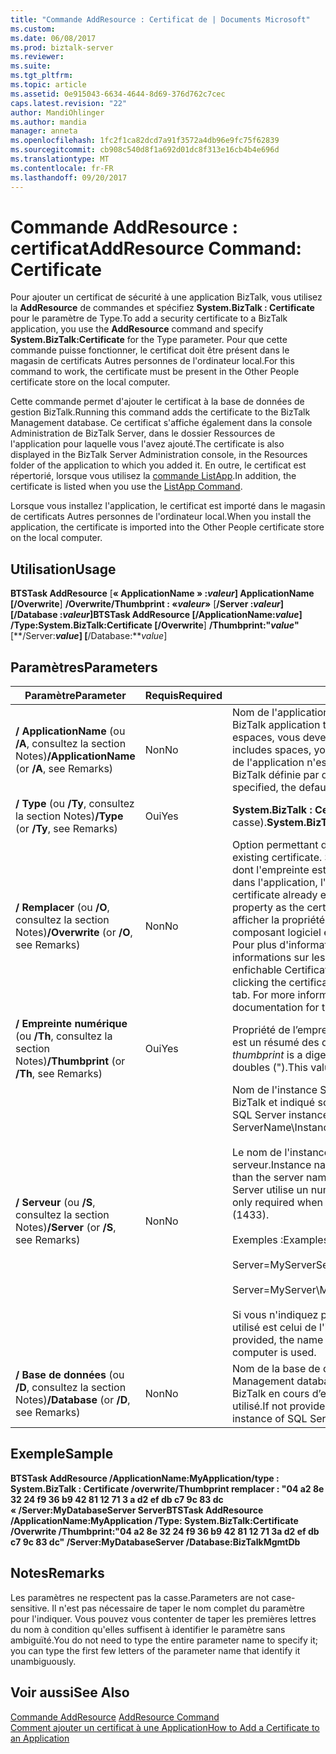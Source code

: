 ```yaml
---
title: "Commande AddResource : Certificat de | Documents Microsoft"
ms.custom: 
ms.date: 06/08/2017
ms.prod: biztalk-server
ms.reviewer: 
ms.suite: 
ms.tgt_pltfrm: 
ms.topic: article
ms.assetid: 0e915043-6634-4644-8d69-376d762c7cec
caps.latest.revision: "22"
author: MandiOhlinger
ms.author: mandia
manager: anneta
ms.openlocfilehash: 1fc2f1ca82dcd7a91f3572a4db96e9fc75f62839
ms.sourcegitcommit: cb908c540d8f1a692d01dc8f313e16cb4b4e696d
ms.translationtype: MT
ms.contentlocale: fr-FR
ms.lasthandoff: 09/20/2017
---
```

# <a name="addresource-command-certificate"></a><span data-ttu-id="95eb1-102">Commande AddResource : certificat</span><span class="sxs-lookup"><span data-stu-id="95eb1-102">AddResource Command: Certificate</span></span>
<span data-ttu-id="95eb1-103">Pour ajouter un certificat de sécurité à une application BizTalk, vous utilisez la **AddResource** de commandes et spécifiez **System.BizTalk : Certificate** pour le paramètre de Type.</span><span class="sxs-lookup"><span data-stu-id="95eb1-103">To add a security certificate to a BizTalk application, you use the **AddResource** command and specify **System.BizTalk:Certificate** for the Type parameter.</span></span> <span data-ttu-id="95eb1-104">Pour que cette commande puisse fonctionner, le certificat doit être présent dans le magasin de certificats Autres personnes de l'ordinateur local.</span><span class="sxs-lookup"><span data-stu-id="95eb1-104">For this command to work, the certificate must be present in the Other People certificate store on the local computer.</span></span>  
  
 <span data-ttu-id="95eb1-105">Cette commande permet d'ajouter le certificat à la base de données de gestion BizTalk.</span><span class="sxs-lookup"><span data-stu-id="95eb1-105">Running this command adds the certificate to the BizTalk Management database.</span></span> <span data-ttu-id="95eb1-106">Ce certificat s'affiche également dans la console Administration de BizTalk Server, dans le dossier Ressources de l'application pour laquelle vous l'avez ajouté.</span><span class="sxs-lookup"><span data-stu-id="95eb1-106">The certificate is also displayed in the BizTalk Server Administration console, in the Resources folder of the application to which you added it.</span></span> <span data-ttu-id="95eb1-107">En outre, le certificat est répertorié, lorsque vous utilisez la [commande ListApp](../core/listapp-command.md).</span><span class="sxs-lookup"><span data-stu-id="95eb1-107">In addition, the certificate is listed when you use the [ListApp Command](../core/listapp-command.md).</span></span>  
  
 <span data-ttu-id="95eb1-108">Lorsque vous installez l'application, le certificat est importé dans le magasin de certificats Autres personnes de l'ordinateur local.</span><span class="sxs-lookup"><span data-stu-id="95eb1-108">When you install the application, the certificate is imported into the Other People certificate store on the local computer.</span></span>  
  
## <a name="usage"></a><span data-ttu-id="95eb1-109">Utilisation</span><span class="sxs-lookup"><span data-stu-id="95eb1-109">Usage</span></span>  
 <span data-ttu-id="95eb1-110">**BTSTask AddResource** [**« ApplicationName » :***valeur*] **ApplicationName** [**/Overwrite**] **/Overwrite/Thumbprint : «***valeur***»** [**/Server :***valeur*] [**/Database :***valeur*]</span><span class="sxs-lookup"><span data-stu-id="95eb1-110">**BTSTask AddResource** [**/ApplicationName:***value*] **/Type:System.BizTalk:Certificate** [**/Overwrite**] **/Thumbprint:"***value***"** [**/Server:***value*] [**/Database:***value*]</span></span>  
  
## <a name="parameters"></a><span data-ttu-id="95eb1-111">Paramètres</span><span class="sxs-lookup"><span data-stu-id="95eb1-111">Parameters</span></span>  
  
|<span data-ttu-id="95eb1-112">Paramètre</span><span class="sxs-lookup"><span data-stu-id="95eb1-112">Parameter</span></span>|<span data-ttu-id="95eb1-113">Requis</span><span class="sxs-lookup"><span data-stu-id="95eb1-113">Required</span></span>|<span data-ttu-id="95eb1-114">Valeur</span><span class="sxs-lookup"><span data-stu-id="95eb1-114">Value</span></span>|  
|---------------|--------------|-----------|  
|<span data-ttu-id="95eb1-115">**/ ApplicationName** (ou **/A**, consultez la section Notes)</span><span class="sxs-lookup"><span data-stu-id="95eb1-115">**/ApplicationName** (or **/A**, see Remarks)</span></span>|<span data-ttu-id="95eb1-116">Non</span><span class="sxs-lookup"><span data-stu-id="95eb1-116">No</span></span>|<span data-ttu-id="95eb1-117">Nom de l'application BizTalk pour laquelle ajouter le certificat.</span><span class="sxs-lookup"><span data-stu-id="95eb1-117">Name of the BizTalk application to which to add the certificate.</span></span> <span data-ttu-id="95eb1-118">Si le nom comprend des espaces, vous devez le placer entre guillemets doubles («).</span><span class="sxs-lookup"><span data-stu-id="95eb1-118">If the name includes spaces, you must enclose it in double quotation marks (").</span></span> <span data-ttu-id="95eb1-119">Si le nom de l'application n'est pas spécifié, l'application utilisée est l'application BizTalk définie par défaut pour le groupe.</span><span class="sxs-lookup"><span data-stu-id="95eb1-119">If the application name is not specified, the default BizTalk application for the group is used.</span></span>|  
|<span data-ttu-id="95eb1-120">**/ Type** (ou **/Ty**, consultez la section Notes)</span><span class="sxs-lookup"><span data-stu-id="95eb1-120">**/Type** (or **/Ty**, see Remarks)</span></span>|<span data-ttu-id="95eb1-121">Oui</span><span class="sxs-lookup"><span data-stu-id="95eb1-121">Yes</span></span>|<span data-ttu-id="95eb1-122">**System.BizTalk : Certificate** (cette valeur ne respecte pas la casse).</span><span class="sxs-lookup"><span data-stu-id="95eb1-122">**System.BizTalk:Certificate** (This value is not case-sensitive.)</span></span>|  
|<span data-ttu-id="95eb1-123">**/ Remplacer** (ou **/O**, consultez la section Notes)</span><span class="sxs-lookup"><span data-stu-id="95eb1-123">**/Overwrite** (or **/O**, see Remarks)</span></span>|<span data-ttu-id="95eb1-124">Non</span><span class="sxs-lookup"><span data-stu-id="95eb1-124">No</span></span>|<span data-ttu-id="95eb1-125">Option permettant de mettre à jour un certificat existant.</span><span class="sxs-lookup"><span data-stu-id="95eb1-125">Option to update an existing certificate.</span></span> <span data-ttu-id="95eb1-126">Si cette option n'est pas spécifiée et qu'un certificat, dont l'empreinte est la même que celle du certificat à ajouter, existe déjà dans l'application, l'opération d'ajout échoue.</span><span class="sxs-lookup"><span data-stu-id="95eb1-126">If not specified, and a certificate already exists in the application that has the same Thumbprint property as the certificate being added, the Add operation fails.</span></span> <span data-ttu-id="95eb1-127">Vous pouvez afficher la propriété Empreinte en double-cliquant sur le certificat dans le composant logiciel enfichable Certificats et en cliquant sur l'onglet Détails. Pour plus d'informations, consultez la rubrique relative à l'affichage des informations sur les certificats dans la documentation du composant logiciel enfichable Certificats.</span><span class="sxs-lookup"><span data-stu-id="95eb1-127">You can view the Thumbprint property by double-clicking the certificate in the Certificates snap-in and clicking the Details tab. For more information, see "Viewing certificate information" in the documentation for the Certificates snap-in.</span></span>|  
|<span data-ttu-id="95eb1-128">**/ Empreinte numérique** (ou **/Th**, consultez la section Notes)</span><span class="sxs-lookup"><span data-stu-id="95eb1-128">**/Thumbprint** (or **/Th**, see Remarks)</span></span>|<span data-ttu-id="95eb1-129">Oui</span><span class="sxs-lookup"><span data-stu-id="95eb1-129">Yes</span></span>|<span data-ttu-id="95eb1-130">Propriété de l’empreinte numérique du certificat (une *l’empreinte numérique* est un résumé des données).</span><span class="sxs-lookup"><span data-stu-id="95eb1-130">Thumbprint property of the certificate (a *thumbprint* is a digest of data).</span></span> <span data-ttu-id="95eb1-131">Cette valeur doit être entourée de guillemets doubles (").</span><span class="sxs-lookup"><span data-stu-id="95eb1-131">This value must be enclosed in double quotation marks (").</span></span>|  
|<span data-ttu-id="95eb1-132">**/ Serveur** (ou **/S**, consultez la section Notes)</span><span class="sxs-lookup"><span data-stu-id="95eb1-132">**/Server** (or **/S**, see Remarks)</span></span>|<span data-ttu-id="95eb1-133">Non</span><span class="sxs-lookup"><span data-stu-id="95eb1-133">No</span></span>|<span data-ttu-id="95eb1-134">Nom de l'instance SQL Server hébergeant la base de données de gestion BizTalk et indiqué sous la forme NomServeur\NomInstance,Port.</span><span class="sxs-lookup"><span data-stu-id="95eb1-134">Name of the SQL Server instance hosting the BizTalk Management database, in the form ServerName\InstanceName,Port.</span></span><br /><br /> <span data-ttu-id="95eb1-135">Le nom de l'instance est uniquement requis lorsqu'il est différent du nom du serveur.</span><span class="sxs-lookup"><span data-stu-id="95eb1-135">Instance name is only required when the instance name is different than the server name.</span></span> <span data-ttu-id="95eb1-136">Le port est uniquement requis lorsque le serveur SQL Server utilise un numéro de port autre que celui par défaut (1433).</span><span class="sxs-lookup"><span data-stu-id="95eb1-136">Port is only required when SQL Server uses a port number other than the default (1433).</span></span><br /><br /> <span data-ttu-id="95eb1-137">Exemples :</span><span class="sxs-lookup"><span data-stu-id="95eb1-137">Examples:</span></span><br /><br /> <span data-ttu-id="95eb1-138">Server=MyServer</span><span class="sxs-lookup"><span data-stu-id="95eb1-138">Server=MyServer</span></span><br /><br /> <span data-ttu-id="95eb1-139">Server=MyServer\MySQLServer,1533</span><span class="sxs-lookup"><span data-stu-id="95eb1-139">Server=MyServer\MySQLServer,1533</span></span><br /><br /> <span data-ttu-id="95eb1-140">Si vous n'indiquez pas de nom pour l'instance SQL Server, le nom d'instance utilisé est celui de l'instance SQL Server exécutée sur l'ordinateur local.</span><span class="sxs-lookup"><span data-stu-id="95eb1-140">If not provided, the name of the SQL Server instance running on the local computer is used.</span></span>|  
|<span data-ttu-id="95eb1-141">**/ Base de données** (ou **/D**, consultez la section Notes)</span><span class="sxs-lookup"><span data-stu-id="95eb1-141">**/Database** (or **/D**, see Remarks)</span></span>|<span data-ttu-id="95eb1-142">Non</span><span class="sxs-lookup"><span data-stu-id="95eb1-142">No</span></span>|<span data-ttu-id="95eb1-143">Nom de la base de données de gestion BizTalk.</span><span class="sxs-lookup"><span data-stu-id="95eb1-143">Name of the BizTalk Management database.</span></span> <span data-ttu-id="95eb1-144">Si n’est fourni, la base de données de gestion BizTalk en cours d’exécution dans l’instance locale de SQL Server est utilisé.</span><span class="sxs-lookup"><span data-stu-id="95eb1-144">If not provided, the BizTalk Management database running in the local instance of SQL Server is used.</span></span>|  
  
## <a name="sample"></a><span data-ttu-id="95eb1-145">Exemple</span><span class="sxs-lookup"><span data-stu-id="95eb1-145">Sample</span></span>  
 <span data-ttu-id="95eb1-146">**BTSTask AddResource /ApplicationName:MyApplication/type : System.BizTalk : Certificate /overwrite/Thumbprint remplacer : "04 a2 8e 32 24 f9 36 b9 42 81 12 71 3 a d2 ef db c7 9c 83 dc « /Server:MyDatabaseServer Server**</span><span class="sxs-lookup"><span data-stu-id="95eb1-146">**BTSTask AddResource /ApplicationName:MyApplication /Type: System.BizTalk:Certificate  /Overwrite /Thumbprint:"04 a2 8e 32 24 f9 36 b9 42 81 12 71 3a d2 ef db c7 9c 83 dc" /Server:MyDatabaseServer /Database:BizTalkMgmtDb**</span></span>  
  
## <a name="remarks"></a><span data-ttu-id="95eb1-147">Notes</span><span class="sxs-lookup"><span data-stu-id="95eb1-147">Remarks</span></span>  
 <span data-ttu-id="95eb1-148">Les paramètres ne respectent pas la casse.</span><span class="sxs-lookup"><span data-stu-id="95eb1-148">Parameters are not case-sensitive.</span></span> <span data-ttu-id="95eb1-149">Il n'est pas nécessaire de taper le nom complet du paramètre pour l'indiquer. Vous pouvez vous contenter de taper les premières lettres du nom à condition qu'elles suffisent à identifier le paramètre sans ambiguïté.</span><span class="sxs-lookup"><span data-stu-id="95eb1-149">You do not need to type the entire parameter name to specify it; you can type the first few letters of the parameter name that identify it unambiguously.</span></span>  
  
## <a name="see-also"></a><span data-ttu-id="95eb1-150">Voir aussi</span><span class="sxs-lookup"><span data-stu-id="95eb1-150">See Also</span></span>  
 <span data-ttu-id="95eb1-151">[Commande AddResource](../core/addresource-command.md) </span><span class="sxs-lookup"><span data-stu-id="95eb1-151">[AddResource Command](../core/addresource-command.md) </span></span>  
 [<span data-ttu-id="95eb1-152">Comment ajouter un certificat à une Application</span><span class="sxs-lookup"><span data-stu-id="95eb1-152">How to Add a Certificate to an Application</span></span>](../core/how-to-add-a-certificate-to-an-application.md)